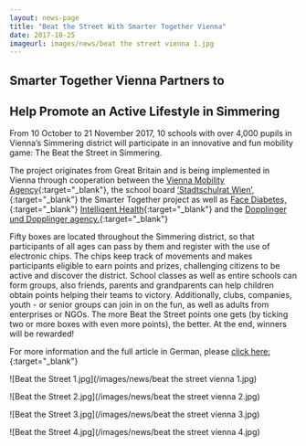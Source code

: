 ```yaml
---
layout: news-page
title: "Beat the Street With Smarter Together Vienna"
date: 2017-10-25
imageurl: images/news/beat the street vienna 1.jpg
---
```


<div class="multiline">
<h2><span class="ornament-news">Smarter Together Vienna Partners to</span></h2>
<h2><span class="ornament-news">Help Promote an Active Lifestyle in Simmering</span></h2>
</div>

From 10 October to 21 November 2017, 10 schools with over 4,000 pupils in Vienna’s Simmering district will participate in an innovative and fun mobility game: The Beat the Street in Simmering.

The project originates from Great Britain and is being implemented in Vienna through cooperation between the [Vienna Mobility Agency](https://www.wienzufuss.at/2017/09/28/beat-the-street-wir-gehen-gemeinsam/){:target="_blank"}, the school board [‘Stadtschulrat Wien’,](https://www.stadtschulrat.at/){:target="_blank"} the Smarter Together project as well as [Face Diabetes,](http://www.facediabetes.at/){:target="_blank"} [Intelligent Health](http://www.intelligenthealth.co.uk/){:target="_blank"} and the [Dopplinger und Dopplinger agency.](http://www.ddbvb.at/){:target="_blank"}

Fifty boxes are located throughout the Simmering district, so that participants of all ages can pass by them and register with the use of electronic chips. The chips keep track of movements and makes participants eligible to earn points and prizes, challenging citizens to be active and discover the district. School classes as well as entire schools can form groups, also friends, parents and grandparents can help children obtain points helping their teams to victory. Additionally, clubs, companies, youth - or senior groups can join in on the fun, as well as adults from enterprises or NGOs. The more Beat the Street points one gets (by ticking two or more boxes with even more points), the better. At the end, winners will be rewarded!

For more information and the full article in German, please [click here:](http://www.smartertogether.at/beat-the-street/){:target="_blank"}

![Beat the Street 1.jpg](/images/news/beat the street vienna 1.jpg)

![Beat the Street 2.jpg](/images/news/beat the street vienna 2.jpg)

![Beat the Street 3.jpg](/images/news/beat the street vienna 3.jpg)

![Beat the Street 4.jpg](/images/news/beat the street vienna 4.jpg)
